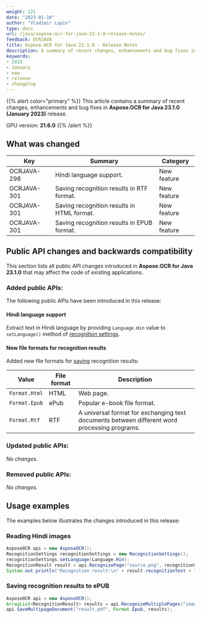 ```yaml
---
weight: 121
date: "2023-01-16"
author: "Vladimir Lapin"
type: docs
url: /java/aspose-ocr-for-java-23-1-0-release-notes/
feedback: OCRJAVA
title: Aspose.OCR for Java 23.1.0 - Release Notes
description: A summary of recent changes, enhancements and bug fixes in Aspose.OCR for Java 23.1.0 (January 2023) release.
keywords:
- 2023
- January
- new
- release
- changelog
---
```


{{% alert color="primary" %}}
This article contains a summary of recent changes, enhancements and bug fixes in **Aspose.OCR for Java 23.1.0 (January 2023)** release.

GPU version: **21.6.0**
{{% /alert %}}

## What was changed

Key | Summary | Category
--- | ------- | --------
OCRJAVA-298 | Hindi language support. | New feature
OCRJAVA-301 | Saving recognition results in RTF format. | New feature
OCRJAVA-301 | Saving recognition results in HTML format. | New feature
OCRJAVA-301 | Saving recognition results in EPUB format. | New feature

## Public API changes and backwards compatibility

This section lists all public API changes introduced in **Aspose.OCR for Java 23.1.0** that may affect the code of existing applications.

### Added public APIs:

The following public APIs have been introduced in this release:

#### Hindi language support

Extract text in Hindi language by providing `Language.Hin` value to `setLanguage()` method of [recognition settings](/ocr/java/settings/).

#### New file formats for recognition results

Added new file formats for [saving](/ocr/java/save-file/) recognition results:

Value | File format | Description
----- | ----------- | -----------
`Format.Html` | HTML | Web page.
`Format.Epub` | ePub | Popular e-book file format.
`Format.Rtf` | RTF | A universal format for exchanging text documents between different word processing programs.

### Updated public APIs:

_No changes._

### Removed public APIs:

_No changes._

## Usage examples

The examples below illustrates the changes introduced in this release:

### Reading Hindi images

```java
AsposeOCR api = new AsposeOCR();
RecognitionSettings recognitionSettings = new RecognitionSettings();
recognitionSettings.setLanguage(Language.Hin);
RecognitionResult result = api.RecognizePage("source.png", recognitionSettings);
System.out.println("Recognition result:\n" + result.recognitionText + "\n\n");
```

### Saving recognition results to ePUB

```java
AsposeOCR api = new AsposeOCR();
ArrayList<RecognitionResult> results = api.RecognizeMultiplePages("images.zip", new RecognitionSettings());
api.SaveMultipageDocument("result.pdf", Format.Epub, results);
```
